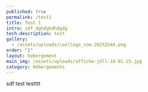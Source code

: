 ```yaml
---
published: true
permalink: /test1
title: Test 1
intro: sdf dghdghdhdgdg
tech-description: test
gallery:
  - /assets/uploads/coollogo_com-28252544.png
order: "1"
layout: hebergement
main_img: /assets/uploads/affiche-jdll-18-01-25.jpg
category: Hébergements
---
```

sdf
test
testttt